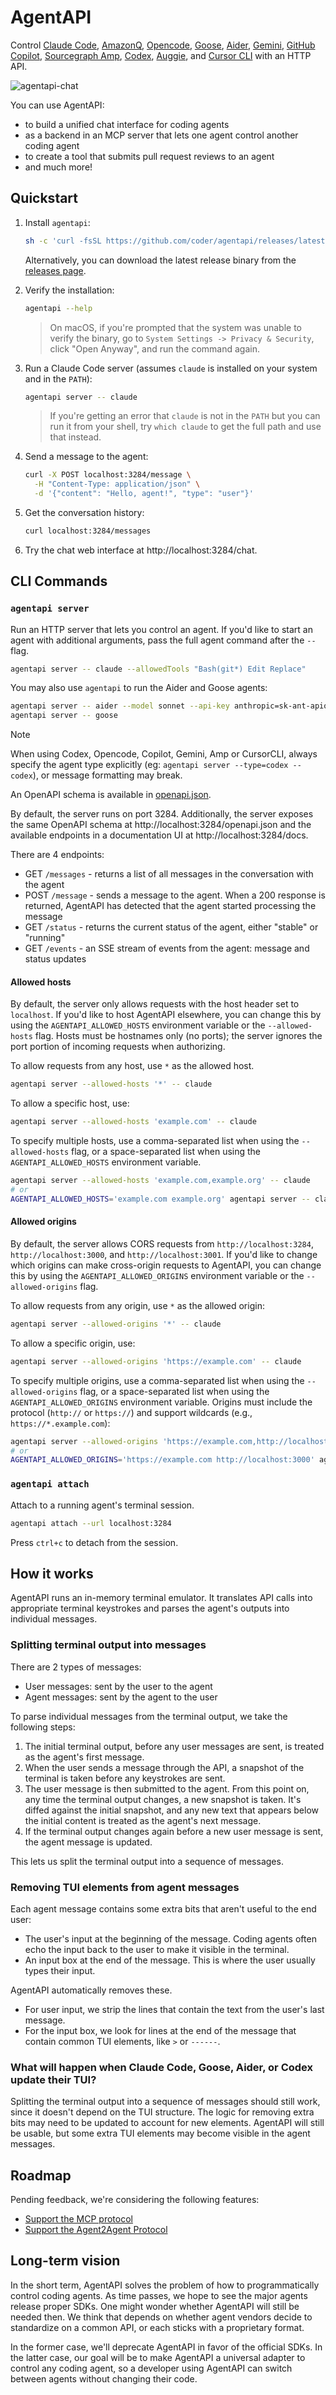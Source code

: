 # AgentAPI

Control [Claude Code](https://github.com/anthropics/claude-code), [AmazonQ](https://aws.amazon.com/developer/learning/q-developer-cli/), [Opencode](https://opencode.ai/), [Goose](https://github.com/block/goose), [Aider](https://github.com/Aider-AI/aider), [Gemini](https://github.com/google-gemini/gemini-cli), [GitHub Copilot](https://github.com/github/copilot-cli), [Sourcegraph Amp](https://github.com/sourcegraph/amp-cli), [Codex](https://github.com/openai/codex), [Auggie](https://docs.augmentcode.com/cli/overview), and [Cursor CLI](https://cursor.com/en/cli) with an HTTP API.

![agentapi-chat](https://github.com/user-attachments/assets/57032c9f-4146-4b66-b219-09e38ab7690d)

You can use AgentAPI:

- to build a unified chat interface for coding agents
- as a backend in an MCP server that lets one agent control another coding agent
- to create a tool that submits pull request reviews to an agent
- and much more!

## Quickstart

1. Install `agentapi`:

   ```bash
   sh -c 'curl -fsSL https://github.com/coder/agentapi/releases/latest/download/agentapi-$(uname -s | tr "[:upper:]" "[:lower:]")-$(uname -m | sed "s/x86_64/amd64/;s/aarch64/arm64/") -o agentapi' && chmod +x agentapi
   ```

   Alternatively, you can download the latest release binary from the [releases page](https://github.com/coder/agentapi/releases).

2. Verify the installation:

   ```bash
   agentapi --help
   ```

   > On macOS, if you're prompted that the system was unable to verify the binary, go to `System Settings -> Privacy & Security`, click "Open Anyway", and run the command again.

3. Run a Claude Code server (assumes `claude` is installed on your system and in the `PATH`):

   ```bash
   agentapi server -- claude
   ```

   > If you're getting an error that `claude` is not in the `PATH` but you can run it from your shell, try `which claude` to get the full path and use that instead.

4. Send a message to the agent:

   ```bash
   curl -X POST localhost:3284/message \
     -H "Content-Type: application/json" \
     -d '{"content": "Hello, agent!", "type": "user"}'
   ```

5. Get the conversation history:

   ```bash
   curl localhost:3284/messages
   ```

6. Try the chat web interface at http://localhost:3284/chat.

## CLI Commands

### `agentapi server`

Run an HTTP server that lets you control an agent. If you'd like to start an agent with additional arguments, pass the full agent command after the `--` flag.

```bash
agentapi server -- claude --allowedTools "Bash(git*) Edit Replace"
```

You may also use `agentapi` to run the Aider and Goose agents:

```bash
agentapi server -- aider --model sonnet --api-key anthropic=sk-ant-apio3-XXX
agentapi server -- goose
```

> [!NOTE]
> When using Codex, Opencode, Copilot, Gemini, Amp or CursorCLI, always specify the agent type explicitly (eg: `agentapi server --type=codex -- codex`), or message formatting may break.

An OpenAPI schema is available in [openapi.json](openapi.json).

By default, the server runs on port 3284. Additionally, the server exposes the same OpenAPI schema at http://localhost:3284/openapi.json and the available endpoints in a documentation UI at http://localhost:3284/docs.

There are 4 endpoints:

- GET `/messages` - returns a list of all messages in the conversation with the agent
- POST `/message` - sends a message to the agent. When a 200 response is returned, AgentAPI has detected that the agent started processing the message
- GET `/status` - returns the current status of the agent, either "stable" or "running"
- GET `/events` - an SSE stream of events from the agent: message and status updates

#### Allowed hosts

By default, the server only allows requests with the host header set to `localhost`. If you'd like to host AgentAPI elsewhere, you can change this by using the `AGENTAPI_ALLOWED_HOSTS` environment variable or the `--allowed-hosts` flag. Hosts must be hostnames only (no ports); the server ignores the port portion of incoming requests when authorizing.

To allow requests from any host, use `*` as the allowed host.

```bash
agentapi server --allowed-hosts '*' -- claude
```

To allow a specific host, use:

```bash
agentapi server --allowed-hosts 'example.com' -- claude
```

To specify multiple hosts, use a comma-separated list when using the `--allowed-hosts` flag, or a space-separated list when using the `AGENTAPI_ALLOWED_HOSTS` environment variable.

```bash
agentapi server --allowed-hosts 'example.com,example.org' -- claude
# or
AGENTAPI_ALLOWED_HOSTS='example.com example.org' agentapi server -- claude
```

#### Allowed origins

By default, the server allows CORS requests from `http://localhost:3284`, `http://localhost:3000`, and `http://localhost:3001`. If you'd like to change which origins can make cross-origin requests to AgentAPI, you can change this by using the `AGENTAPI_ALLOWED_ORIGINS` environment variable or the `--allowed-origins` flag.

To allow requests from any origin, use `*` as the allowed origin:

```bash
agentapi server --allowed-origins '*' -- claude
```

To allow a specific origin, use:

```bash
agentapi server --allowed-origins 'https://example.com' -- claude
```

To specify multiple origins, use a comma-separated list when using the `--allowed-origins` flag, or a space-separated list when using the `AGENTAPI_ALLOWED_ORIGINS` environment variable. Origins must include the protocol (`http://` or `https://`) and support wildcards (e.g., `https://*.example.com`):

```bash
agentapi server --allowed-origins 'https://example.com,http://localhost:3000' -- claude
# or
AGENTAPI_ALLOWED_ORIGINS='https://example.com http://localhost:3000' agentapi server -- claude
```

### `agentapi attach`

Attach to a running agent's terminal session.

```bash
agentapi attach --url localhost:3284
```

Press `ctrl+c` to detach from the session.

## How it works

AgentAPI runs an in-memory terminal emulator. It translates API calls into appropriate terminal keystrokes and parses the agent's outputs into individual messages.

### Splitting terminal output into messages

There are 2 types of messages:

- User messages: sent by the user to the agent
- Agent messages: sent by the agent to the user

To parse individual messages from the terminal output, we take the following steps:

1. The initial terminal output, before any user messages are sent, is treated as the agent's first message.
2. When the user sends a message through the API, a snapshot of the terminal is taken before any keystrokes are sent.
3. The user message is then submitted to the agent. From this point on, any time the terminal output changes, a new snapshot is taken. It's diffed against the initial snapshot, and any new text that appears below the initial content is treated as the agent's next message.
4. If the terminal output changes again before a new user message is sent, the agent message is updated.

This lets us split the terminal output into a sequence of messages.

### Removing TUI elements from agent messages

Each agent message contains some extra bits that aren't useful to the end user:

- The user's input at the beginning of the message. Coding agents often echo the input back to the user to make it visible in the terminal.
- An input box at the end of the message. This is where the user usually types their input.

AgentAPI automatically removes these.

- For user input, we strip the lines that contain the text from the user's last message.
- For the input box, we look for lines at the end of the message that contain common TUI elements, like `>` or `------`.

### What will happen when Claude Code, Goose, Aider, or Codex update their TUI?

Splitting the terminal output into a sequence of messages should still work, since it doesn't depend on the TUI structure. The logic for removing extra bits may need to be updated to account for new elements. AgentAPI will still be usable, but some extra TUI elements may become visible in the agent messages.

## Roadmap

Pending feedback, we're considering the following features:

- [Support the MCP protocol](https://github.com/coder/agentapi/issues/1)
- [Support the Agent2Agent Protocol](https://github.com/coder/agentapi/issues/2)

## Long-term vision

In the short term, AgentAPI solves the problem of how to programmatically control coding agents. As time passes, we hope to see the major agents release proper SDKs. One might wonder whether AgentAPI will still be needed then. We think that depends on whether agent vendors decide to standardize on a common API, or each sticks with a proprietary format.

In the former case, we'll deprecate AgentAPI in favor of the official SDKs. In the latter case, our goal will be to make AgentAPI a universal adapter to control any coding agent, so a developer using AgentAPI can switch between agents without changing their code.
